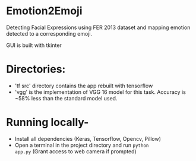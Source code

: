 # Emotion2Emoji
Detecting Facial Expressions using FER 2013 dataset and mapping emotion detected to a corresponding emoji.

GUI is built with tkinter 

# Directories:
- 'tf src' directory contains the app rebuilt with tensorflow 
- 'vgg' is the implementation of VGG 16 model for this task. Accuracy is ~58% less than the standard model used.

# Running locally-
- Install all dependencies (Keras, Tensorflow, Opencv, Pillow)
- Open a terminal in the project directory and run <code>python app.py</code> (Grant access to web camera if prompted)

